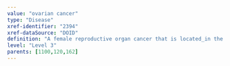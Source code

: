 ```yaml
---
value: "ovarian cancer"
type: "Disease"
xref-identifier: "2394"
xref-dataSource: "DOID"
definition: "A female reproductive organ cancer that is located_in the ovary.|Xref MGI.OMIM mapping confirmed by DO. [SN]."
level: "Level 3"
parents: [1100,120,162]
---
```

